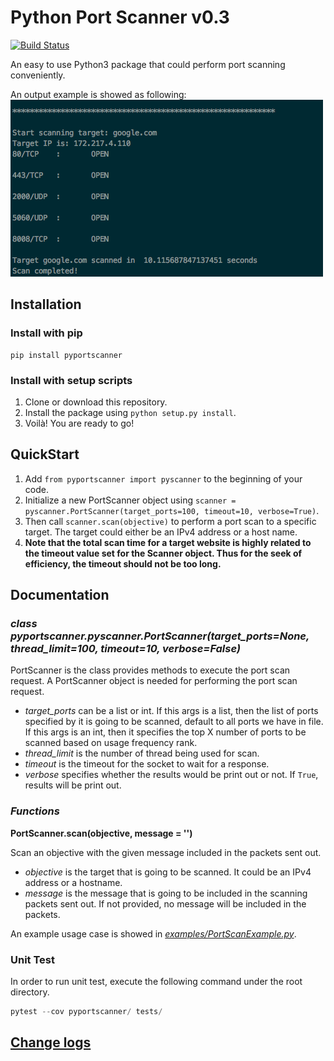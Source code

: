 # Python Port Scanner v0.3

[![Build Status](https://travis-ci.com/YaokaiYang-assaultmaster/py3PortScanner.svg?branch=master)](https://travis-ci.com/YaokaiYang-assaultmaster/py3PortScanner)

An easy to use Python3 package that could perform port scanning conveniently.

An output example is showed as following:  
![Output Example](https://github.com/YaokaiYang-assaultmaster/py3PortScanner/blob/master/ExampleGraph/portscanner_output_new.png)

## Installation  
### Install with pip  
```
pip install pyportscanner
```

### Install with setup scripts  
1. Clone or download this repository.
2. Install the package using `python setup.py install`.   
3. Voilà! You are ready to go!

## QuickStart
1. Add `from pyportscanner import pyscanner` to the beginning of your code.
2. Initialize a new PortScanner object using `scanner = pyscanner.PortScanner(target_ports=100, timeout=10, verbose=True)`.
3. Then call `scanner.scan(objective)` to perform a port scan to a specific target.
The target could either be an IPv4 address or a host name.
4. __Note that the total scan time for a target website is highly related to the timeout value set for the Scanner object. Thus for the seek of efficiency, the timeout should not be too long.__

## Documentation 
### _class pyportscanner.pyscanner.PortScanner(target_ports=None, thread_limit=100, timeout=10, verbose=False)_
PortScanner is the class provides methods to execute the port scan request. A PortScanner object is needed for performing
the port scan request.  

- _target_ports_ can be a list or int. If this args is a list, then the list of ports specified by it is going to be scanned, 
default to all ports we have in file. If this args is an int, then it specifies the top X number of ports to be scanned based on usage
frequency rank.
- _thread_limit_ is the number of thread being used for scan.  
- _timeout_ is the timeout for the socket to wait for a response.
- _verbose_ specifies whether the results would be print out or not. If `True`, results will be print out. 

### _Functions_  
__PortScanner.scan(objective, message = '')__ 

Scan an objective with the given message included in the packets sent out.  

- _objective_ is the target that is going to be scanned. It could be an IPv4 address or a hostname.  
- _message_ is the message that is going to be included in the scanning packets sent out. If not provided, no message will be included in the packets.    

An example usage case is showed in [_examples/PortScanExample.py_](https://github.com/YaokaiYang-assaultmaster/py3PortScanner/blob/master/examples/PortScanExample.py).  

### Unit Test

In order to run unit test, execute the following command under the root directory.

```Python
pytest --cov pyportscanner/ tests/
``` 

## [Change logs](https://github.com/YaokaiYang-assaultmaster/py3PortScanner/blob/master/CHANGELOG.md)
